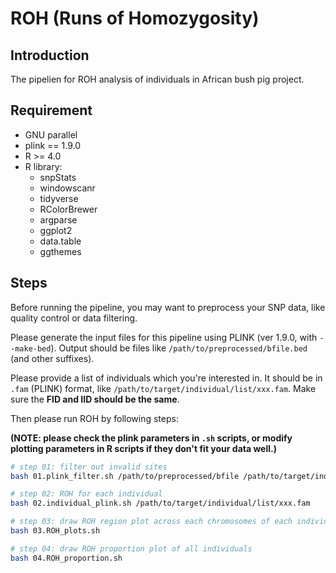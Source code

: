 # ROH (Runs of Homozygosity)

## Introduction

The pipelien for ROH analysis of individuals in African bush pig project.

## Requirement

- GNU parallel
- plink == 1.9.0
- R >= 4.0
- R library:
  - snpStats
  - windowscanr
  - tidyverse
  - RColorBrewer
  - argparse
  - ggplot2
  - data.table
  - ggthemes

## Steps

Before running the pipeline, you may want to preprocess your SNP data, like quality control or data filtering.

Please generate the input files for this pipeline using PLINK (ver 1.9.0, with `--make-bed`). Output should be files like `/path/to/preprocessed/bfile.bed` (and other suffixes).

Please provide a list of individuals which you're interested in. It should be in `.fam` (PLINK) format, like `/path/to/target/individual/list/xxx.fam`. Make sure the **FID and IID should be the same**.

Then please run ROH by following steps:

**(NOTE: please check the plink parameters in `.sh` scripts, or modify plotting parameters in R scripts if they don't fit your data well.)**

```bash
# step 01: filter out invalid sites
bash 01.plink_filter.sh /path/to/preprocessed/bfile /path/to/target/individual/list/xxx.fam
```

```bash
# step 02: ROH for each individual
bash 02.individual_plink.sh /path/to/target/individual/list/xxx.fam
```

```bash
# step 03: draw ROH region plot across each chromosomes of each individual
bash 03.ROH_plots.sh
```

```bash
# step 04: draw ROH proportion plot of all individuals
bash 04.ROH_proportion.sh
```

